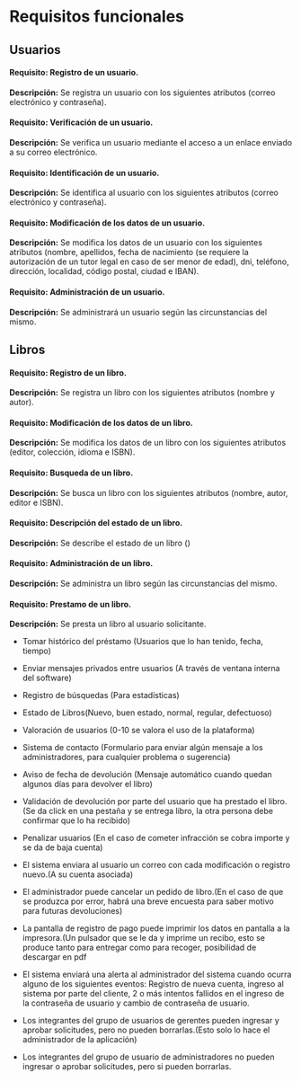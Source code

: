 # Requisitos funcionales

## Usuarios

#### Requisito: Registro de un usuario.  
**Descripción:** Se registra un usuario con los siguientes atributos (correo electrónico y contraseña).

#### Requisito: Verificación de un usuario.
**Descripción:** Se verifica un usuario mediante el acceso a un enlace enviado a su correo electrónico.

#### Requisito: Identificación de un usuario.  
**Descripción:** Se identifica al usuario con los siguientes atributos (correo electrónico y contraseña).

#### Requisito: Modificación de los datos de un usuario.
**Descripción:** Se modifica los datos de un usuario con los siguientes atributos (nombre, apellidos, fecha de nacimiento (se requiere la autorización de un tutor legal en caso de ser menor de edad), dni, teléfono, dirección, localidad, código postal, ciudad e IBAN).

#### Requisito: Administración de un usuario.
**Descripción:** Se administrará un usuario según las circunstancias del mismo.

## Libros

#### Requisito: Registro de un libro.
**Descripción:** Se registra un libro con los siguientes atributos (nombre y autor).

#### Requisito: Modificación de los datos de un libro.
**Descripción:** Se modifica los datos de un libro con los siguientes atributos (editor, colección, idioma e ISBN).

#### Requisito: Busqueda de un libro.
**Descripción:** Se busca un libro con los siguientes atributos (nombre, autor, editor e ISBN).

#### Requisito: Descripción del estado de un libro.
**Descripción:** Se describe el estado de un libro ()

#### Requisito: Administración de un libro.
**Descripción:** Se administra un libro según las circunstancias del mismo.

#### Requisito: Prestamo de un libro.
**Descripción:** Se presta un libro al usuario solicitante.



- Tomar histórico del préstamo (Usuarios que lo han tenido, fecha, tiempo)

- Enviar mensajes privados entre usuarios (A través de ventana interna del software)

- Registro de búsquedas (Para estadísticas)

- Estado de Libros(Nuevo, buen estado, normal, regular, defectuoso)

- Valoración de usuarios (0-10 se valora el uso de la plataforma)

- Sistema de contacto (Formulario para enviar algún mensaje a los administradores, para cualquier problema o sugerencia)

- Aviso de fecha de devolución (Mensaje automático cuando quedan algunos días para devolver el libro)

* Validación de devolución por parte del usuario que ha prestado el libro. (Se da click en una pestaña y se entrega libro, la otra persona debe confirmar que lo ha recibido)


* Penalizar usuarios (En el caso de cometer infracción se cobra importe y se da de baja cuenta)

* El sistema enviara al usuario un correo con cada modificación o registro nuevo.(A su cuenta asociada)

* El administrador puede cancelar un pedido de libro.(En el caso de que se produzca por error, habrá una breve encuesta para saber motivo para futuras devoluciones)

* La pantalla de registro de pago puede imprimir los datos en pantalla a la impresora.(Un pulsador que se le da y imprime un recibo, esto se produce tanto para entregar como para recoger, posibilidad de descargar en pdf

* El sistema enviará una alerta al administrador del sistema cuando ocurra alguno de los siguientes eventos: Registro de nueva cuenta, ingreso al sistema por parte del cliente, 2 o más intentos fallidos en el ingreso de la contraseña de usuario y cambio de contraseña de usuario.

* Los integrantes del grupo de usuarios de gerentes pueden ingresar y aprobar solicitudes, pero no pueden borrarlas.(Esto solo lo hace el administrador de la aplicación)

* Los integrantes del grupo de usuario de administradores no pueden ingresar o aprobar solicitudes, pero si pueden borrarlas.
